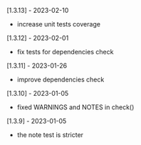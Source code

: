 [1.3.13] - 2023-02-10
- increase unit tests coverage

[1.3.12] - 2023-02-01
- fix tests for dependencies check

[1.3.11] - 2023-01-26
- improve dependencies check

[1.3.10] - 2023-01-05
- fixed WARNINGS and NOTES in check()

[1.3.9] - 2023-01-05
- the note test is stricter


